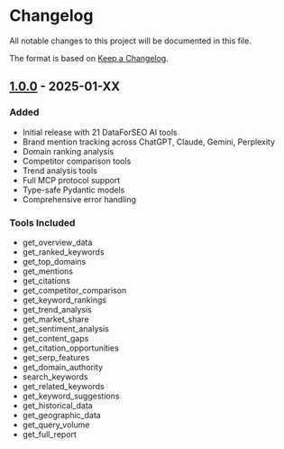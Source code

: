# Changelog

All notable changes to this project will be documented in this file.

The format is based on [Keep a Changelog](https://keepachangelog.com/en/1.0.0/).

## [1.0.0] - 2025-01-XX

### Added
- Initial release with 21 DataForSEO AI tools
- Brand mention tracking across ChatGPT, Claude, Gemini, Perplexity
- Domain ranking analysis
- Competitor comparison tools
- Trend analysis tools
- Full MCP protocol support
- Type-safe Pydantic models
- Comprehensive error handling

### Tools Included
- get_overview_data
- get_ranked_keywords
- get_top_domains
- get_mentions
- get_citations
- get_competitor_comparison
- get_keyword_rankings
- get_trend_analysis
- get_market_share
- get_sentiment_analysis
- get_content_gaps
- get_citation_opportunities
- get_serp_features
- get_domain_authority
- search_keywords
- get_related_keywords
- get_keyword_suggestions
- get_historical_data
- get_geographic_data
- get_query_volume
- get_full_report

[1.0.0]: https://github.com/chetanparma1/dataforseo-ai-mcp-server/releases/tag/v1.0.0